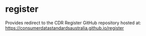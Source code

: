 # register
Provides redirect to the  CDR Register GitHub repository hosted at: https://consumerdatastandardsaustralia.github.io/register
